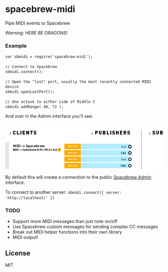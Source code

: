 # spacebrew-midi ##############################################################

Pipe MIDI events to Spacebrew

*Warning: HERE BE DRAGONS!*

### Example ###################################################################

    var sbmidi = require('spacebrew-midi');

    // Connect to Spacebrew
    sbmidi.connect();

    // Open the "last" port, usually the most recently connected MIDI device
    sbmidi.openLastPort();

    // One octave to either side of Middle C
    sbmidi.addRange( 48, 72 );

And over in the Admin interface you'll see:

![Screenshot of Spacebrew Admin running example code](https://github.com/randallagordon/spacebrew-midi/raw/master/img/readme-example.png "Screenshot of Spacebrew Admin running example code")

By default this will create a connection to the public [Spacebrew
Admin](http://spacebrew.github.com/spacebrew/admin/admin.html?server=sandbox.spacebrew.cc)
interface.

To connect to another server: `sbmidi.connect({ server: 'http://localhost/' })`

### TODO ######################################################################

 * Support more MIDI messages than just note on/off
 * Use Spacebrew custom messages for sending complex CC messages
 * Break out MIDI helper functions into their own library
 * MIDI output!

## License ####################################################################

MIT

